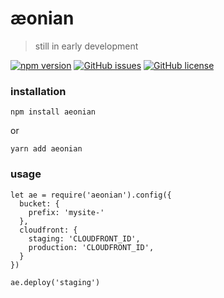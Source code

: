 
æonian
========
> still in early development

[![npm version](https://badge.fury.io/js/aeonian.svg)](https://badge.fury.io/js/aeonian)
[![GitHub issues](https://img.shields.io/github/issues/acidjazz/aeonian.svg)](https://github.com/acidjazz/aeonian/issues)
[![GitHub license](https://img.shields.io/badge/license-Apache%202-blue.svg)](https://raw.githubusercontent.com/acidjazz/aeonian/master/license)

### installation
```
npm install aeonian
```
or
```
yarn add aeonian
```
###  usage
```
let ae = require('aeonian').config({
  bucket: {
    prefix: 'mysite-'
  },
  cloudfront: {
    staging: 'CLOUDFRONT_ID',
    production: 'CLOUDFRONT_ID',
  }
})

ae.deploy('staging')
```
